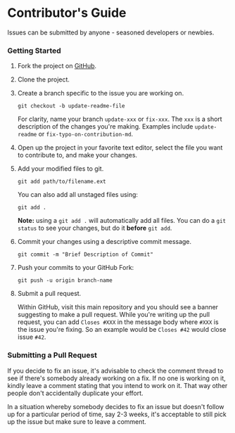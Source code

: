 # Contributor's Guide

Issues can be submitted by anyone - seasoned developers or newbies.

### Getting Started

1.  Fork the project on [GitHub](https://github.com/torocloud/barcode-generator).

2.  Clone the project.

3.  Create a branch specific to the issue you are working on.

    ```shell
    git checkout -b update-readme-file
    ```

    For clarity, name your branch `update-xxx` or `fix-xxx`. The `xxx` is a short description of the changes you're making. Examples include `update-readme` or `fix-typo-on-contribution-md`.

5.  Open up the project in your favorite text editor, select the file you want to contribute to, and make your changes.

6.  Add your modified files to git.

    ```shell
    git add path/to/filename.ext
    ```

    You can also add all unstaged files using:

    ```shell
    git add .
    ```

    **Note:** using a `git add .` will automatically add all files. You can do a
    `git status` to see your changes, but do it **before** `git add`.

6.  Commit your changes using a descriptive commit message.

    ```shell
    git commit -m "Brief Description of Commit"
    ```

7.  Push your commits to your GitHub Fork:

    ```shell
    git push -u origin branch-name
    ```

8.  Submit a pull request.

    Within GitHub, visit this main repository and you should see a banner
    suggesting to make a pull request. While you're writing up the pull
    request, you can add `Closes #XXX` in the message body where `#XXX` is the
    issue you're fixing. So an example would be `Closes #42` would close issue
    `#42`.

### Submitting a Pull Request

If you decide to fix an issue, it's advisable to check the comment thread to see if there's somebody already working on a fix. If no one is working on it, kindly leave a comment stating that you intend to work on it. That way other people don't accidentally duplicate your effort.

In a situation whereby somebody decides to fix an issue but doesn't follow up for a particular period of time, say 2-3 weeks, it's acceptable to still pick up the issue but make sure to leave a comment.